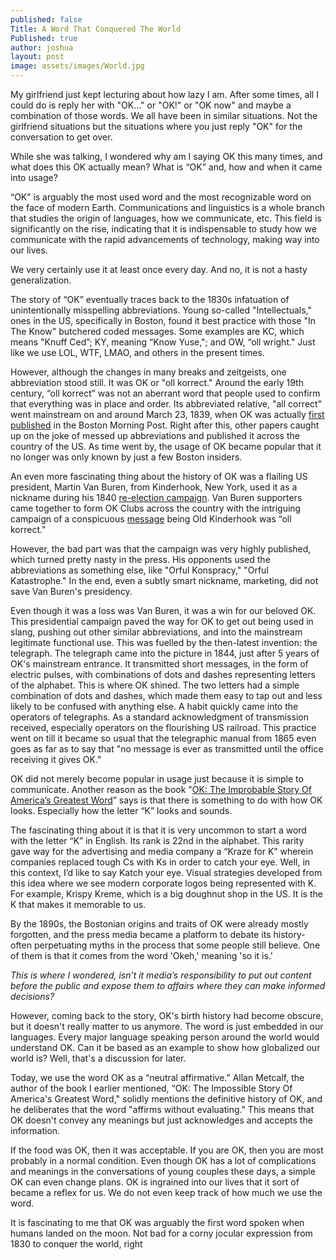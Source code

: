 ```yaml
---
published: false
Title: A Word That Conquered The World
Published: true
author: joshua
layout: post
image: assets/images/World.jpg
---
```

My girlfriend just kept lecturing about how lazy I am. After some times, all I could do is reply her with "OK…" or "OK!" or "OK now" and maybe a combination of those words. We all have been in similar situations. Not the girlfriend situations but the situations where you just reply "OK" for the conversation to get over.

While she was talking, I wondered why am I saying OK this many times, and what does this OK actually mean? What is “OK” and, how and when it came into usage?


“OK” is arguably the most used word and the most recognizable word on the face of modern Earth. 
Communications and linguistics is a whole branch that studies the origin of languages, how we communicate, etc. This field is significantly on the rise, indicating that it is indispensable to study how we communicate with the rapid advancements of technology, making way into our lives. 

We very certainly use it at least once every day. And no, it is not a hasty generalization.

The story of “OK” eventually traces back to the 1830s infatuation of unintentionally misspelling abbreviations. Young so-called "Intellectuals," ones in the US, specifically in Boston, found it best practice with those "In The Know" butchered coded messages. Some examples are KC, which means "Knuff Ced”; KY, meaning “Know Yuse,"; and OW, “oll wright." Just like we use LOL, WTF, LMAO, and others in the present times.

However, although the changes in many breaks and zeitgeists, one abbreviation stood still. It was OK or "oll korrect." Around the early 19th century, “oll korrect” was not an aberrant word that people used to confirm that everything was in place and order. Its abbreviated relative, "all correct" went mainstream on and around March 23, 1839, when OK was actually [first published](https://www.bostonmagazine.com/news/2017/03/23/boston-morning-post-ok/) in the Boston Morning Post. Right after this, other papers caught up on the joke of messed up abbreviations and published it across the country of the US. As time went by, the usage of OK became popular that it no longer was only known by just a few Boston insiders.

An even more fascinating thing about the history of OK was a flailing US president, Martin Van Buren, from Kinderhook, New York, used it as a nickname during his 1840 [re-election campaign](https://www.washingtonpost.com/graphics/business/podcasts/presidential/pdfs/martin-van-buren-transcript.pdf). Van Buren supporters came together to form OK Clubs across the country with the intriguing campaign of a conspicuous [message](https://www.mentalfloss.com/article/50042/whats-real-origin-ok) being  Old Kinderhook was “oll korrect."

However, the bad part was that the campaign was very highly published, which turned pretty nasty in the press. His opponents used the abbreviations as something else, like "Orful Konspracy," "Orful Katastrophe." In the end, even a subtly smart nickname, marketing, did not save Van Buren's presidency.  

Even though it was a loss was Van Buren, it was a win for our beloved OK. This presidential campaign paved the way for OK to get out being used in slang, pushing out other similar abbreviations, and into the mainstream legitimate functional use. This was fuelled by the then-latest invention: the telegraph. 
The telegraph came into the picture in 1844, just after 5 years of OK's mainstream entrance. It transmitted short messages, in the form of electric pulses, with combinations of dots and dashes representing letters of the alphabet. This is where OK shined. The two letters had a simple combination of dots and dashes, which made them easy to tap out and less likely to be confused with anything else. A habit quickly came into the operators of telegraphs. As a standard acknowledgment of transmission received, especially operators on the flourishing US railroad. This practice went on till it became so usual that the telegraphic manual from 1865 even goes as far as to say that "no message is ever as transmitted until the office receiving it gives OK."


OK did not merely become popular in usage just because it is simple to communicate. Another reason as the book "[OK: The Improbable Story Of America’s Greatest Word](https://books.google.co.in/books?hl=en&lr=&id=IWvRCwAAQBAJ&oi=fnd&pg=PR7&dq=research+articles+on+the+word+%22ok%22&ots=5AEwdunQGe&sig=h7bI2GBY-o_V6asH4nIRMgUnC0U#v=onepage&q&f=false)” says is that there is something to do with how OK looks. Especially how the letter “K” looks and sounds. 

The fascinating thing about it is that it is very uncommon to start a word with the letter “K” in English. Its rank is 22nd in the alphabet. This rarity gave way for the advertising and media company a “Kraze for K” wherein companies replaced tough Cs with Ks in order to catch your eye. Well, in this context, I’d like to say Katch your eye. Visual strategies developed from this idea where we see modern corporate logos being represented with K. For example, Krispy Kreme, which is a big doughnut shop in the US. 
It is the K that makes it memorable to us.  

By the 1890s, the Bostonian origins and traits of OK were already mostly forgotten, and the press media became a platform to debate its history- often perpetuating myths in the process that some people still believe. One of them is that it comes from the word 'Okeh,' meaning 'so it is.'

_This is where I wondered, isn’t it media’s responsibility to put out content before the public and expose them to affairs where they can make informed decisions?_  


However, coming back to the story, OK's birth history had become obscure, but it doesn't really matter to us anymore. The word is just embedded in our languages. Every major language speaking person around the world would understand OK. Can it be based as an example to show how globalized our world is? Well, that's a discussion for later.

Today, we use the word OK as a “neutral affirmative.” Allan Metcalf, the author of the book I earlier mentioned, “OK: The Impossible Story Of America's Greatest Word," solidly mentions the definitive history of OK, and he deliberates that the word "affirms without evaluating." This means that OK doesn't convey any meanings but just acknowledges and accepts the information. 

 If the food was OK, then it was acceptable. If you are OK, then you are most probably in a normal condition. Even though OK has a lot of complications and meanings in the conversations of young couples these days, a simple OK can even change plans. OK is ingrained into our lives that it sort of became a reflex for us. We do not even keep track of how much we use the word.

It is fascinating to me that OK was arguably the first word spoken when humans landed on the moon. Not bad for a corny jocular expression from 1830 to conquer the world, right
